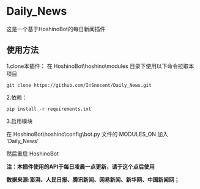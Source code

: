 # Daily_News
这是一个基于HoshinoBot的每日新闻插件
## 使用方法
1.clone本插件：
在 HoshinoBot\hoshino\modules 目录下使用以下命令拉取本项目
````
git clone https://github.com/InSnocent/Daily_News.git
````

2.依赖：
````
pip install -r requirements.txt
````

3.启用模块

在 HoshinoBot\hoshino\config\bot.py 文件的 MODULES_ON 加入 'Daily_News'

然后重启 HoshinoBot

**注：本插件使用的API于每日凌晨一点更新，请于这个点后使用**

**数据来源:澎湃、人民日报、腾讯新闻、网易新闻、新华网、中国新闻网；**
